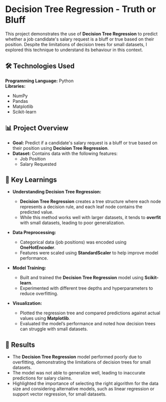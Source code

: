 # **Decision Tree Regression - Truth or Bluff**  
This project demonstrates the use of **Decision Tree Regression** to predict whether a job candidate's salary request is a bluff or true based on their position. Despite the limitations of decision trees for small datasets, I explored this technique to understand its behaviour in this context.

## **🛠 Technologies Used**  
**Programming Language:** Python  
**Libraries:**  
- NumPy  
- Pandas  
- Matplotlib  
- Scikit-learn  

## **📊 Project Overview**  
- **Goal:** Predict if a candidate's salary request is a bluff or true based on their position using **Decision Tree Regression**.  
- **Dataset:** Contains data with the following features:  
  - Job Position  
  - Salary Requested  

## **🔑 Key Learnings**  
- **Understanding Decision Tree Regression:**  
  - **Decision Tree Regression** creates a tree structure where each node represents a decision rule, and each leaf node contains the predicted value.  
  - While this method works well with larger datasets, it tends to **overfit** with small datasets, leading to poor generalization.  

- **Data Preprocessing:**  
  - Categorical data (job positions) was encoded using **OneHotEncoder**.  
  - Features were scaled using **StandardScaler** to help improve model performance.  

- **Model Training:**  
  - Built and trained the **Decision Tree Regression** model using **Scikit-learn**.  
  - Experimented with different tree depths and hyperparameters to reduce overfitting.  

- **Visualization:**  
  - Plotted the regression tree and compared predictions against actual values using **Matplotlib**.  
  - Evaluated the model’s performance and noted how decision trees can struggle with small datasets.  

## **🚀 Results**  
- The **Decision Tree Regression** model performed poorly due to overfitting, demonstrating the limitations of decision trees for small datasets.  
- The model was not able to generalize well, leading to inaccurate predictions for salary claims.  
- Highlighted the importance of selecting the right algorithm for the data size and considering alternative models, such as linear regression or support vector regression, for small datasets.
